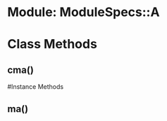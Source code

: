 # Module: ModuleSpecs::A
    



# Class Methods
## cma() [](#method-c-cma)

#Instance Methods
## ma() [](#method-i-ma)

